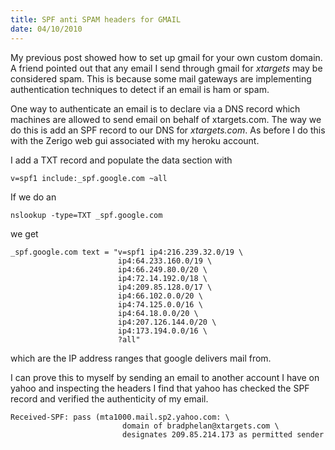 ```yaml
--- 
title: SPF anti SPAM headers for GMAIL
date: 04/10/2010
--- 
```


My previous post showed how to set up gmail for your own custom domain. A friend
pointed out that any email I send through gmail for *xtargets* may be considered spam. 
This is because some mail gateways are implementing authentication techniques to detect
if an email is ham or spam.

One way to authenticate an email is to declare via a DNS record which machines are
allowed to send email on behalf of xtargets.com. The way we do this is add an
SPF record to our DNS for *xtargets.com*. As before I do this with the Zerigo
web gui associated with my heroku account.

I add a TXT record and populate the data section with

    v=spf1 include:_spf.google.com ~all

If we do an 

    nslookup -type=TXT _spf.google.com

we get

    _spf.google.com	text = "v=spf1 ip4:216.239.32.0/19 \
                            ip4:64.233.160.0/19 \
                            ip4:66.249.80.0/20 \
                            ip4:72.14.192.0/18 \
                            ip4:209.85.128.0/17 \
                            ip4:66.102.0.0/20 \
                            ip4:74.125.0.0/16 \
                            ip4:64.18.0.0/20 \
                            ip4:207.126.144.0/20 \
                            ip4:173.194.0.0/16 \
                            ?all"

which are the IP address ranges that google delivers mail from. 

I can prove this to myself by sending an email to another account
I have on yahoo and inspecting the headers I find that yahoo
has checked the SPF record and verified the authenticity of
my email.

    Received-SPF: pass (mta1000.mail.sp2.yahoo.com: \
                             domain of bradphelan@xtargets.com \
                             designates 209.85.214.173 as permitted sender
